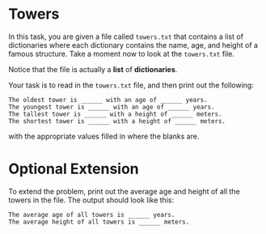 # Towers
In this task, you are given a file called `towers.txt` that contains a list of dictionaries where each dictionary contains the name, age, and height of a famous structure. Take a moment now to look at the `towers.txt` file.

Notice that the file is actually a **list** of **dictionaries**.

Your task is to read in the `towers.txt` file, and then print out the following:
```
The oldest tower is ______ with an age of ______ years.
The youngest tower is ______ with an age of ______ years.
The tallest tower is ______ with a height of ______ meters.
The shortest tower is ______ with a height of ______ meters.
```
with the appropriate values filled in where the blanks are.


# Optional Extension
To extend the problem, print out the average age and height of all the towers in the file. The output should look like this:
```
The average age of all towers is ______ years.
The average height of all towers is ______ meters.
```